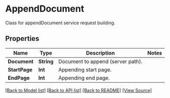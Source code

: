# AppendDocument
Class for appendDocument service request building.

## Properties
Name | Type | Description | Notes
------------ | ------------- | ------------- | -------------
**Document** | **String** | Document to append (server path). | 
**StartPage** | **Int** | Appending start page. | 
**EndPage** | **Int** | Appending end page. | 

[[Back to Model list]](../README.md#documentation-for-models) [[Back to API list]](../README.md#documentation-for-api-endpoints) [[Back to README]](../README.md) [[View Source]](../AsposePdfCloud/Models/AppendDocument.swift)

